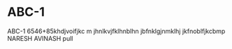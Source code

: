 # ABC-1
ABC-1
6546+85khdjvoifjkc m
jhnlkvjfklhnblhn
jbfnklgjnmklhj
jkfnoblfjkcbmp
NARESH
AVINASH
pull

